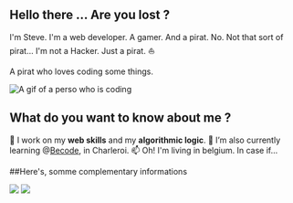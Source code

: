 ## Hello there ... Are you lost ?

I'm Steve. I'm a web developer. A gamer. And a pirat. No. Not that sort of pirat... 
I'm not a Hacker. Just a pirat. :sailboat:

A pirat who loves coding some things.

<img src="https://media4.giphy.com/media/qgQUggAC3Pfv687qPC/giphy.gif?cid=ecf05e47h81ppw7g4hkephhsteu31hkp4iwclw83w2f8m5h3&rid=giphy.gif&ct=g" alt="A gif of a perso who is coding">


## What do you want to know about me ?

🔭 I work on my **web skills** and my **algorithmic logic**.
🌱 I’m also currently learning @<a href="www.becode.org" target="_blank">Becode</a>, in Charleroi.
📫 Oh! I'm living in belgium. In case if...

##Here's, somme complementary informations

![](https://github-readme-stats.vercel.app/api?username=Grards&show_icons=true&theme=radical&count_private=true)
![](https://github-readme-stats.vercel.app/api/top-langs/?username=Grards&theme=radical&hide_langs_below=8&count_private=true) 

